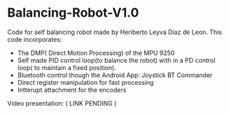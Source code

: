 # Balancing-Robot-V1.0
Code for self balancing robot made by Heriberto Leyva Diaz de Leon. This code incorporates: 
- The DMP( Direct Motion Processing)  of the MPU 9250
- Self made PID control loop(to balance the robot) with in a PD control loop( to maintain a fixed position).
- Bluetooth control though the Android App: Joystick BT Commander
- Direct register manipulation for fast processing 
- Intterupt attachment for the encoders 

Video presentation: ( LINK PENDING )



